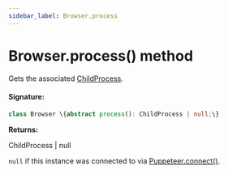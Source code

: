 ```yaml
---
sidebar_label: Browser.process
---
```


# Browser.process() method

Gets the associated [ChildProcess](https://nodejs.org/api/child_process.html#class-childprocess).

#### Signature:

```typescript
class Browser \{abstract process(): ChildProcess | null;\}
```

**Returns:**

ChildProcess \| null

`null` if this instance was connected to via [Puppeteer.connect()](./puppeteer.puppeteer.connect.md).
